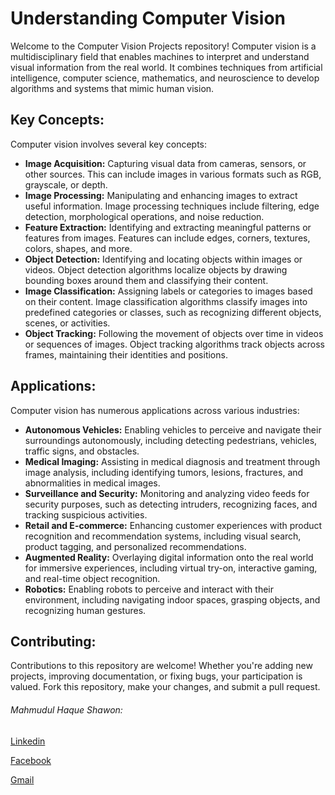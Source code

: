 <!DOCTYPE html>
<html lang="en">
<head>
<meta charset="UTF-8">
<meta name="viewport" content="width=device-width, initial-scale=1.0">
</head>
<body>

<h1>Understanding Computer Vision</h1>

<p>Welcome to the Computer Vision Projects repository! Computer vision is a multidisciplinary field that enables machines to interpret and understand visual information from the real world. It combines techniques from artificial intelligence, computer science, mathematics, and neuroscience to develop algorithms and systems that mimic human vision.</p>

<h2>Key Concepts:</h2>

<p>Computer vision involves several key concepts:</p>

<ul>
  <li><strong>Image Acquisition:</strong> Capturing visual data from cameras, sensors, or other sources. This can include images in various formats such as RGB, grayscale, or depth.</li>
  <li><strong>Image Processing:</strong> Manipulating and enhancing images to extract useful information. Image processing techniques include filtering, edge detection, morphological operations, and noise reduction.</li>
  <li><strong>Feature Extraction:</strong> Identifying and extracting meaningful patterns or features from images. Features can include edges, corners, textures, colors, shapes, and more.</li>
  <li><strong>Object Detection:</strong> Identifying and locating objects within images or videos. Object detection algorithms localize objects by drawing bounding boxes around them and classifying their content.</li>
  <li><strong>Image Classification:</strong> Assigning labels or categories to images based on their content. Image classification algorithms classify images into predefined categories or classes, such as recognizing different objects, scenes, or activities.</li>
  <li><strong>Object Tracking:</strong> Following the movement of objects over time in videos or sequences of images. Object tracking algorithms track objects across frames, maintaining their identities and positions.</li>
</ul>

<h2>Applications:</h2>

<p>Computer vision has numerous applications across various industries:</p>

<ul>
  <li><strong>Autonomous Vehicles:</strong> Enabling vehicles to perceive and navigate their surroundings autonomously, including detecting pedestrians, vehicles, traffic signs, and obstacles.</li>
  <li><strong>Medical Imaging:</strong> Assisting in medical diagnosis and treatment through image analysis, including identifying tumors, lesions, fractures, and abnormalities in medical images.</li>
  <li><strong>Surveillance and Security:</strong> Monitoring and analyzing video feeds for security purposes, such as detecting intruders, recognizing faces, and tracking suspicious activities.</li>
  <li><strong>Retail and E-commerce:</strong> Enhancing customer experiences with product recognition and recommendation systems, including visual search, product tagging, and personalized recommendations.</li>
  <li><strong>Augmented Reality:</strong> Overlaying digital information onto the real world for immersive experiences, including virtual try-on, interactive gaming, and real-time object recognition.</li>
  <li><strong>Robotics:</strong> Enabling robots to perceive and interact with their environment, including navigating indoor spaces, grasping objects, and recognizing human gestures.</li>
</ul>

<h2>Contributing:</h2>

<p>Contributions to this repository are welcome! Whether you're adding new projects, improving documentation, or fixing bugs, your participation is valued. Fork this repository, make your changes, and submit a pull request.</p>




<h6>Mahmudul Haque Shawon:</h6>
<p><a href="https://www.linkedin.com/in/mahmudulhaque600/">Linkedin</a></p>
<p><a href="https://web.facebook.com/profile.php?id=100076803278386">Facebook</a></p>
<p><a href="haquemahmudul600@gmail.com">Gmail</a></p>

</body>
</html>
